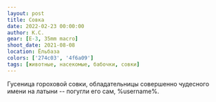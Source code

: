 ```yaml
---
layout: post
title: Совка
date: 2022-02-23 00:00:00
author: К.С.
gear: [E-3, 35mm macro]
shoot_date: 2021-08-08
location: Ёльбаза
colors: ['274c03', '4f6a09']
tags: [животные, насекомые, бабочки, совки]
---
```

Гусеница гороховой совки, обладательницы совершенно чудесного имени на латыни -- погугли его сам, %username%.
